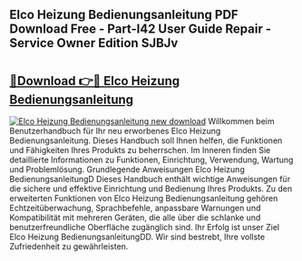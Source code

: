 ## Elco Heizung Bedienungsanleitung PDF Download Free - Part-l42 User Guide Repair - Service Owner Edition SJBJv

# <h2><a href="http://df1zay.blite.top/?on=Elco+Heizung+Bedienungsanleitung">🔗Download 👉🔴 Elco Heizung Bedienungsanleitung</a></h2>

[![Elco Heizung Bedienungsanleitung new download](https://i.imgur.com/lujVjoI.png)](http://df1zay.blite.top/?on=Elco+Heizung+Bedienungsanleitung)
Willkommen beim Benutzerhandbuch für Ihr neu erworbenes Elco Heizung Bedienungsanleitung. Dieses Handbuch soll Ihnen helfen, die Funktionen und Fähigkeiten Ihres Produkts zu beherrschen. Im Inneren finden Sie detaillierte Informationen zu Funktionen, Einrichtung, Verwendung, Wartung und Problemlösung. Grundlegende Anweisungen Elco Heizung BedienungsanleitungD Dieses Handbuch enthält wichtige Anweisungen für die sichere und effektive Einrichtung und Bedienung Ihres Produkts. Zu den erweiterten Funktionen von Elco Heizung Bedienungsanleitung gehören Echtzeitüberwachung, Sprachbefehle, anpassbare Warnungen und Kompatibilität mit mehreren Geräten, die alle über die schlanke und benutzerfreundliche Oberfläche zugänglich sind. Ihr Erfolg ist unser Ziel Elco Heizung BedienungsanleitungDD. Wir sind bestrebt, Ihre vollste Zufriedenheit zu gewährleisten.
